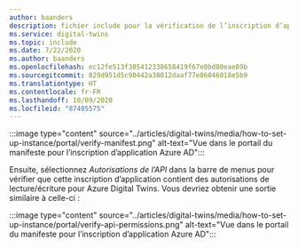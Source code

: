 ```yaml
---
author: baanders
description: fichier include pour la vérification de l’inscription d’application dans le programme d’installation d’Azure Digital Twins - 2
ms.service: digital-twins
ms.topic: include
ms.date: 7/22/2020
ms.author: baanders
ms.openlocfilehash: ec12fe513f385412338658419f67e0bd80eae89b
ms.sourcegitcommit: 829d951d5c90442a38012daaf77e86046018e5b9
ms.translationtype: HT
ms.contentlocale: fr-FR
ms.lasthandoff: 10/09/2020
ms.locfileid: "87405575"
---
```

:::image type="content" source="../articles/digital-twins/media/how-to-set-up-instance/portal/verify-manifest.png" alt-text="Vue dans le portail du manifeste pour l’inscription d’application Azure AD":::

Ensuite, sélectionnez *Autorisations de l’API* dans la barre de menus pour vérifier que cette inscription d’application contient des autorisations de lecture/écriture pour Azure Digital Twins. Vous devriez obtenir une sortie similaire à celle-ci :

:::image type="content" source="../articles/digital-twins/media/how-to-set-up-instance/portal/verify-api-permissions.png" alt-text="Vue dans le portail du manifeste pour l’inscription d’application Azure AD":::
